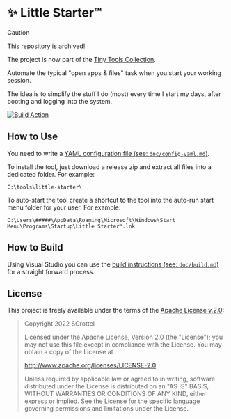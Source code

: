 # ✨ Little Starter™

> [!CAUTION]
> This repository is archived!
>
> The project is now part of the [Tiny Tools Collection](https://github.com/sgrottel/tiny-tools-collection).

Automate the typical "open apps &amp; files" task when you start your working session.

The idea is to simplify the stuff I do (most) every time I start my days, after booting and logging into the system.

<!--- START STRIP -->
[![Build Action](https://github.com/sgrottel/little-starter/actions/workflows/dotnet-desktop.yaml/badge.svg)](https://github.com/sgrottel/little-starter/actions/workflows/dotnet-desktop.yaml)

<!--- END STRIP -->
## How to Use
You need to write a [YAML configuration file (see: `doc/config-yaml.md`)](./doc/config-yaml.md).

To install the tool, just download a release zip and extract all files into a dedicated folder.
For example:
```
C:\tools\little-starter\
```

To auto-start the tool create a shortcut to the tool into the auto-run start menu folder for your user.
For example:
```
C:\Users\#####\AppData\Roaming\Microsoft\Windows\Start Menu\Programs\Startup\Little Starter™.lnk
```

<!--- START STRIP -->
## How to Build
Using Visual Studio you can use the [build instructions (see: `doc/build.md`)](./doc/build.md) for a straight forward process.

<!--- END STRIP -->
## License
This project is freely available under the terms of the [Apache License v.2.0](LICENSE):

> Copyright 2022 SGrottel
>
> Licensed under the Apache License, Version 2.0 (the "License");
> you may not use this file except in compliance with the License.
> You may obtain a copy of the License at
>
> http://www.apache.org/licenses/LICENSE-2.0
>
> Unless required by applicable law or agreed to in writing, software
> distributed under the License is distributed on an "AS IS" BASIS,
> WITHOUT WARRANTIES OR CONDITIONS OF ANY KIND, either express or implied.
> See the License for the specific language governing permissions and
> limitations under the License.
